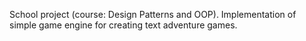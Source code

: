 School project (course: Design Patterns and OOP). Implementation of simple game engine for creating text adventure games.